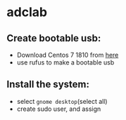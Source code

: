# adclab

## Create bootable usb:
  - Download Centos 7 1810 from [here](http://centos.cs.nctu.edu.tw/7.6.1810/isos/x86_64/CentOS-7-x86_64-DVD-1810.iso)
  - use rufus to make a bootable usb

## Install the system:
  - select `gnome desktop`(select all)
  - create sudo user, and assign 
  
  
